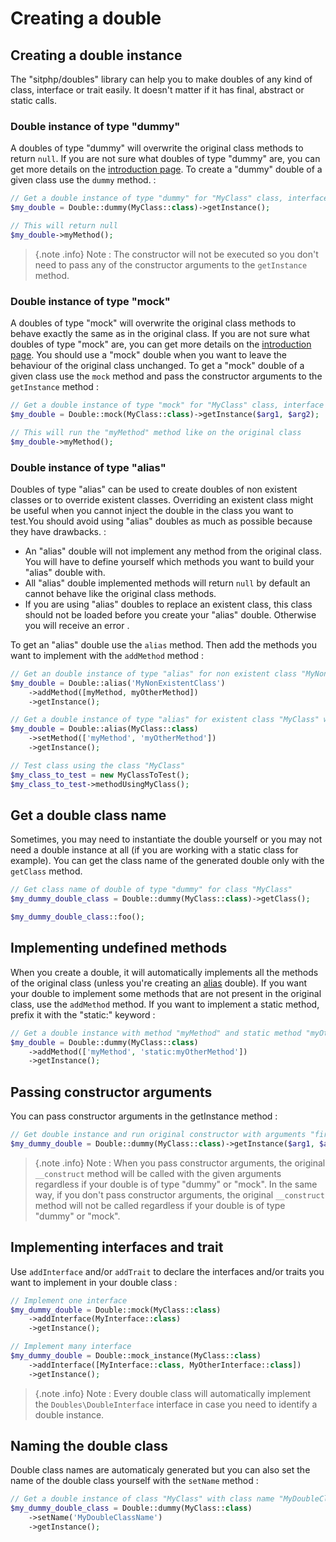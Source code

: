 # Creating a double

## Creating a double instance
The "sitphp/doubles" library can help you to make doubles of any kind of class, interface or trait easily. It doesn't matter if it has final, abstract or static calls.

### Double instance of type "dummy"
A doubles of type "dummy" will overwrite the original class methods to return `null`. If you are not sure what doubles of type "dummy" are, you can get more details on the [introduction page](/doc/intro). To create a "dummy" double of a given class use the `dummy` method.  :

```php    
// Get a double instance of type "dummy" for "MyClass" class, interface or trait 
$my_double = Double::dummy(MyClass::class)->getInstance();

// This will return null
$my_double->myMethod();
```
        
> {.note .info} Note : The constructor will not be executed so you don't need to pass any of the constructor arguments to the `getInstance` method.
        
### Double instance of type "mock"
A doubles of type "mock" will overwrite the original class methods to behave exactly the same as in the original class. If you are not sure what doubles of type "mock" are, you can get more details on the [introduction page](/doc/intro). You should use a "mock" double when you want to leave the behaviour of the original class unchanged. To get a "mock" double of a given class use the `mock` method and pass the constructor arguments to the `getInstance` method :

```php             
// Get a double instance of type "mock" for "MyClass" class, interface or trait
$my_double = Double::mock(MyClass::class)->getInstance($arg1, $arg2);

// This will run the "myMethod" method like on the original class
$my_double->myMethod();
```

        
### Double instance of type "alias"          
Doubles of type "alias" can be used to create doubles of non existent classes or to override existent classes. Overriding an existent class might be useful when you cannot inject the double in the class you want to test.You should avoid using "alias" doubles as much as possible because they have drawbacks. :

- An "alias" double will not implement any method from the original class. You will have to define yourself which methods you want to build your "alias" double with.
- All "alias" double implemented methods will return `null` by default an cannot behave like the original class methods.
- If you are using "alias" doubles to replace an existent class, this class should not be loaded before you create your "alias" double. Otherwise you will receive an error .
                
To get an "alias" double use the `alias` method. Then add the methods you want to implement with the `addMethod` method :

```php
// Get an double instance of type "alias" for non existent class "MyNonExistentClass" with methods "myMethod" and "myOtherMethod"
$my_double = Double::alias('MyNonExistentClass')
    ->addMethod([myMethod, myOtherMethod])
    ->getInstance();

// Get a double instance of type "alias" for existent class "MyClass" with methods "myMethod" and "myOtherMethod"
$my_double = Double::alias(MyClass::class)
    ->setMethod(['myMethod', 'myOtherMethod'])
    ->getInstance();

// Test class using the class "MyClass"
$my_class_to_test = new MyClassToTest();
$my_class_to_test->methodUsingMyClass();
```

## Get a double class name
Sometimes, you may need to instantiate the double yourself or you may not need a double instance at all (if you are working with a static class for example). You can get the class name of the generated double only with the `getClass` method.
    
```php
// Get class name of double of type "dummy" for class "MyClass"
$my_dummy_double_class = Double::dummy(MyClass::class)->getClass();

$my_dummy_double_class::foo();
```
    
        
## Implementing undefined methods
When you create a double, it will automatically implements all the methods of the original class (unless you're creating an [alias](#double-instance-of-type-alias) double). If you want your double to implement some methods that are not present in the original class, use the `addMethod` method. If you want to implement a static method, prefix it with the "static:" keyword :
    
```php
// Get a double instance with method "myMethod" and static method "myOtherMethod"
$my_double = Double::dummy(MyClass::class)
    ->addMethod(['myMethod', 'static:myOtherMethod'])
    ->getInstance();
```

## Passing constructor arguments
You can pass constructor arguments in the getInstance method :
    
```php
// Get double instance and run original constructor with arguments "first_argument" and "second_argument"
$my_dummy_double = Double::dummy(MyClass::class)->getInstance($arg1, $arg2);
```
    
> {.note .info} Note : When you pass constructor arguments, the original `__construct` method will be called with the given arguments regardless if your double is of type "dummy" or "mock". In the same way, if you don't pass constructor arguments, the original `__construct` method will not be called regardless if your double is of type "dummy" or "mock".

## Implementing interfaces and trait
Use `addInterface` and/or `addTrait` to declare the interfaces and/or traits you want to implement in your double class :

```php    
// Implement one interface
$my_dummy_double = Double::mock(MyClass::class)
    ->addInterface(MyInterface::class)
    ->getInstance();

// Implement many interface
$my_dummy_double = Double::mock_instance(MyClass::class)
    ->addInterface([MyInterface::class, MyOtherInterface::class])
    ->getInstance();
```
    
> {.note .info} Note : Every double class will automatically implement the `Doubles\DoubleInterface` interface in case you need to identify a double instance.

## Naming the double class 
Double class names are automaticaly generated but you can also set the name of the double class yourself with the `setName` method :

```php
// Get a double instance of class "MyClass" with class name "MyDoubleClassName". 
$my_dummy_double_class = Double::dummy(MyClass::class)
    ->setName('MyDoubleClassName')
    ->getInstance();
```
  